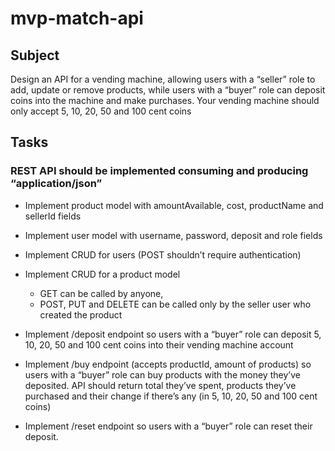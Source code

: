 # mvp-match-api

## Subject

Design an API for a vending machine, allowing users with a “seller” role to add, update or remove products,
while users with a “buyer” role can deposit coins into the machine and make purchases.
Your vending machine should only accept 5, 10, 20, 50 and 100 cent coins

## Tasks

### REST API should be implemented consuming and producing “application/json”

* Implement product model with amountAvailable, cost, productName and sellerId fields

* Implement user model with username, password, deposit and role fields

* Implement CRUD for users (POST shouldn’t require authentication)

* Implement CRUD for a product model
  * GET can be called by anyone,
  * POST, PUT and DELETE can be called only by the seller user who created the product

* Implement /deposit endpoint so users with a “buyer” role can deposit 5, 10, 20, 50 and 100 cent coins into their vending machine account

* Implement /buy endpoint (accepts productId, amount of products) so users with a “buyer” role can buy products with the money they’ve deposited.
    API should return total they’ve spent, products they’ve purchased and their change if there’s any (in 5, 10, 20, 50 and 100 cent coins)

* Implement /reset endpoint so users with a “buyer” role can reset their deposit.
